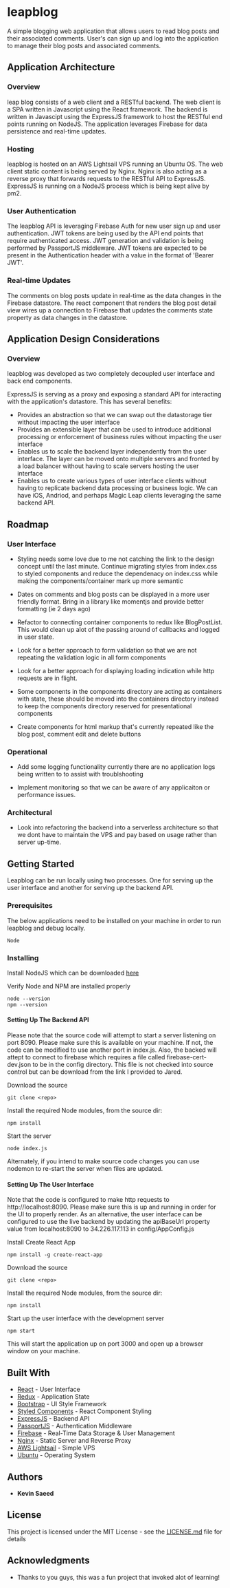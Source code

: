 # leapblog

A simple blogging web application that allows users to read blog posts and their associated comments.  User's can sign up and log into the application to manage their blog posts and associated comments.

## Application Architecture

### Overview

leap blog consists of a web client and a RESTful backend.  The web client is a SPA written in Javascript using the React framework.  The backend is written in Javascipt using the ExpressJS framework to host the RESTful end points running on NodeJS.  The application leverages Firebase for data persistence and real-time updates.

### Hosting

leapblog is hosted on an AWS Lightsail VPS running an Ubuntu OS.  The web client static content is being served by Nginx.  Nginx is also acting as a reverse proxy that forwards requests to the RESTful API to ExpressJS.  ExpressJS is running on a NodeJS process which is being kept alive by pm2.

### User Authentication
The leapblog API is leveraging Firebase Auth for new user sign up and user authentication.  JWT tokens are being used by the API end points that require authenticated access.  JWT generation and validation is being performed by PassportJS middleware.  JWT tokens are expected to be present in the Authentication header with a value in the format of 'Bearer JWT'.

### Real-time Updates
The comments on blog posts update in real-time as the data changes in the Firebase datastore.  The react component that renders the blog post detail view wires up a connection to Firebase that updates the comments state property as data changes in the datastore.

## Application Design Considerations

### Overview
leapblog was developed as two completely decoupled user interface and back end components.  

ExpressJS is serving as a proxy and exposing a standard API for interacting with the application's datastore.  This has several benefits:

 - Provides an abstraction so that we can swap out the datastorage tier without impacting the user interface
 - Provides an extensible layer that can be used to introduce additional processing or enforcement of business rules without impacting the user interface
 - Enables us to scale the backend layer independently from the user interface.  The layer can be moved onto multiple servers and fronted by a load balancer without having to scale servers hosting the user interface
 - Enables us to create various types of user interface clients without having to replicate backend data processing or business logic.  We can have iOS, Andriod, and perhaps Magic Leap clients leveraging the same backend API.

 ## Roadmap

 ### User Interface
 
 - Styling needs some love due to me not catching the link to the design concept until the last minute.  Continue migrating styles from index.css to styled components and reduce the dependenacy on index.css while making the components/container mark up more semantic
 
 - Dates on comments and blog posts can be displayed in a more user friendly format.  Bring in a library like momentjs and provide better formatting (ie 2 days ago)

 - Refactor to connecting container components to redux like BlogPostList. This would clean up alot of the passing around of callbacks and logged in user state.

 - Look for a better approach to form validation so that we are not repeating the validation logic in all form components

 - Look for a better approach for displaying loading indication while http requests are in flight.

 - Some components in the components directory are acting as containers with state, these should be moved into the containers directory instead to keep the components directory reserved for presentational components

 - Create components for html markup that's currently repeated like the blog post, comment edit and delete buttons

 ### Operational

 - Add some logging functionality currently there are no application logs being written to to assist with troublshooting

 - Implement monitoring so that we can be aware of any applicaiton or performance issues.

 ### Architectural

 - Look into refactoring the backend into a serverless architecture so that we dont have to maintain the VPS and pay based on usage rather than server up-time. 
 

## Getting Started

Leapblog can be run locally using two processes.  One for serving up the user interface and another for serving up the backend API.

### Prerequisites

The below applications need to be installed on your machine in order to run leapblog and debug locally.

```
Node
```

### Installing

Install NodeJS which can be downloaded [here](https://nodejs.org)

Verify Node and NPM are installed properly

```
node --version
npm --version
```
#### Setting Up The Backend API
Please note that the source code will attempt to start a server listening on port 8090.  Please make sure this is available on your machine.  If not, the code can be modified to use another port in index.js.  Also, the backed will attept to connect to firebase which requires a file called firebase-cert-dev.json to be in the config directory.  This file is not checked into source control but can be download from the link I provided to Jared.

Download the source

```
git clone <repo>
```

Install the required Node modules, from the source dir:

```
npm install
```

Start the server

```
node index.js
```

Alternately, if you intend to make source code changes you can use nodemon to re-start the server when files are updated.

#### Setting Up The User Interface
Note that the code is configured to make http requests to http://localhost:8090.  Please make sure this is up and running in order for the UI to properly render.  As an alternative, the user interface can be configured to use the live backend by updating the apiBaseUrl property value from localhost:8090 to 34.226.117.113 in config/AppConfig.js

Install Create React App

```
npm install -g create-react-app
```

Download the source

```
git clone <repo>
```

Install the required Node modules, from the source dir:

```
npm install
```

Start up the user interface with the development server

```
npm start
```

This will start the application up on port 3000 and open up a browser window on your machine.

## Built With

* [React](https://reactjs.org/) - User Interface
* [Redux](https://redux.js.org/) - Application State
* [Bootstrap](https://getbootstrap.com/) - UI Style Framework
* [Styled Components](https://www.styled-components.com/) - React Component Styling 
* [ExpressJS](https://expressjs.com/) - Backend API
* [PassportJS](http://www.passportjs.org/) - Authentication Middleware
* [Firebase](https://firebase.google.com/) - Real-Time Data Storage & User Management
* [Nginx](https://www.nginx.com) - Static Server and Reverse Proxy
* [AWS Lightsail](https://amazonlightsail.com/) - Simple VPS
* [Ubuntu](https://www.ubuntu.com/) - Operating System


## Authors

* **Kevin Saeed** 

## License

This project is licensed under the MIT License - see the [LICENSE.md](LICENSE.md) file for details

## Acknowledgments

* Thanks to you guys, this was a fun project that invoked alot of learning!
